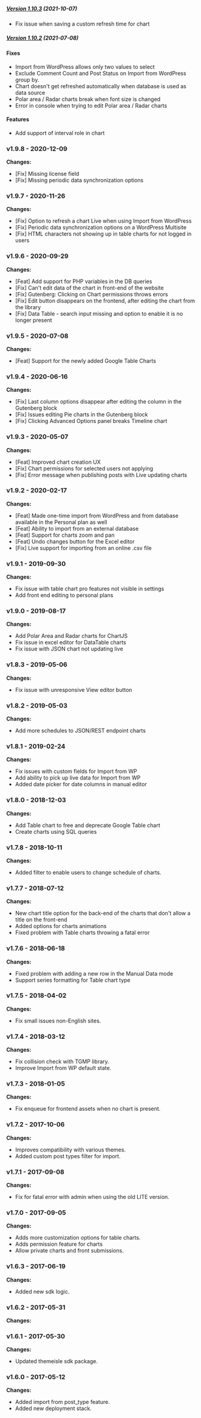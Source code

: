 ##### [Version 1.10.3](https://github.com/Codeinwp/visualizer-pro/compare/v1.10.2...v1.10.3) (2021-10-07)

* Fix issue when saving a custom refresh time for chart

##### [Version 1.10.2](https://github.com/Codeinwp/visualizer-pro/compare/v1.10.1...v1.10.2) (2021-07-08)

#### Fixes
* Import from WordPress allows only two values to select
* Exclude Comment Count and Post Status on Import from WordPress group by.
* Chart doesn't get refreshed automatically when database is used as data source 
* Polar area / Radar charts break when font size is changed 
* Error in console when trying to edit Polar area / Radar charts

#### Features
* Add support of interval role in chart

### v1.9.8 - 2020-12-09 
 
 **Changes:** 
 * [Fix] Missing license field
* [Fix] Missing periodic data synchronization options
 
 ### v1.9.7 - 2020-11-26 
 **Changes:** 
 * [Fix] Option to refresh a chart Live when using Import from WordPress
* [Fix] Periodic data synchronization options on a WordPress Multisite
* [Fix] HTML characters not showing up in table charts for not logged in users
 
 ### v1.9.6 - 2020-09-29 
 **Changes:** 
 * [Feat] Add support for PHP variables in the DB queries
* [Fix] Can't edit data of the chart in front-end of the website
* [Fix] Gutenberg: Clicking on Chart permissions throws errors
* [Fix] Edit button disappears on the frontend, after editing the chart from the library
* [Fix] Data Table - search input missing and option to enable it is no longer present
 
 ### v1.9.5 - 2020-07-08 
 **Changes:** 
 * [Feat] Support for the newly added Google Table Charts
 
 ### v1.9.4 - 2020-06-16 
 **Changes:** 
 * [Fix] Last column options disappear after editing the column in the Gutenberg block
* [Fix] Issues editing Pie charts in the Gutenberg block
* [Fix] Clicking Advanced Options panel breaks Timeline chart
 
 ### v1.9.3 - 2020-05-07 
 **Changes:** 
 * [Feat] Improved chart creation UX
* [Fix] Chart permissions for selected users not applying
* [Fix] Error message when publishing posts with Live updating charts
 
 ### v1.9.2 - 2020-02-17 
 **Changes:** 
 * [Feat] Made one-time import from WordPress and from database available in the Personal plan as well
* [Feat] Ability to import from an external database
* [Feat] Support for charts zoom and pan
* [Feat] Undo changes button for the Excel editor
* [Fix] Live support for importing from an online .csv file
 
 ### v1.9.1 - 2019-09-30 
 **Changes:** 
 * Fix issue with table chart pro features not visible in settings
* Add front end editing to personal plans
 
 ### v1.9.0 - 2019-08-17 
 **Changes:** 
 * Add Polar Area and Radar charts for ChartJS
* Fix issue in excel editor for DataTable charts
* Fix issue with JSON chart not updating live
 
 ### v1.8.3 - 2019-05-06 
 **Changes:** 
 * Fix issue with unresponsive View editor button
 
 ### v1.8.2 - 2019-05-03 
 **Changes:** 
 * Add more schedules to JSON/REST endpoint charts
 
 ### v1.8.1 - 2019-02-24 
 **Changes:** 
 * Fix issues with custom fields for Import from WP 
* Add ability to pick up live data for Import from WP
* Added date picker for date columns in manual editor
 
 ### v1.8.0 - 2018-12-03 
 **Changes:** 
 * Add Table chart to free and deprecate Google Table chart
* Create charts using SQL queries
 
 ### v1.7.8 - 2018-10-11 
 **Changes:** 
 * Added filter to enable users to change schedule of charts.
 
 ### v1.7.7 - 2018-07-12 
 **Changes:** 
 * New chart title option for the back-end of the charts that don't allow a title on the front-end
* Added options for charts animations
* Fixed problem with Table charts throwing a fatal error
 
 ### v1.7.6 - 2018-06-18 
 **Changes:** 
 * Fixed problem with adding a new row in the Manual Data mode
* Support series formatting for Table chart type
 
 ### v1.7.5 - 2018-04-02 
 **Changes:** 
 * Fix small issues non-English sites.
 
 ### v1.7.4 - 2018-03-12 
 **Changes:** 
 * Fix collision check with TGMP library.
* Improve Import from WP default state.
 
 ### v1.7.3 - 2018-01-05 
 **Changes:** 
 * Fix enqueue for frontend assets when no chart is present.
 
 ### v1.7.2 - 2017-10-06 
 **Changes:** 
 * Improves compatibility with various themes.
* Added custom post types filter for import.
 
 ### v1.7.1 - 2017-09-08 
 **Changes:** 
 * Fix for fatal error with admin when using the old LITE version.
 
 ### v1.7.0 - 2017-09-05 
 **Changes:** 
 * Adds more customization options for table charts.
* Adds permission feature for charts
* Allow private charts and front submissions.
 
 ### v1.6.3 - 2017-06-19 
 **Changes:** 
 * Added new sdk logic.
 
 ### v1.6.2 - 2017-05-31 
 **Changes:** 
  
 ### v1.6.1 - 2017-05-30 
 **Changes:** 
 - Updated themeisle sdk package.
 
 ### v1.6.0 - 2017-05-12 
 **Changes:** 
 - Added import from post_type feature.
- Added new deployment stack.
